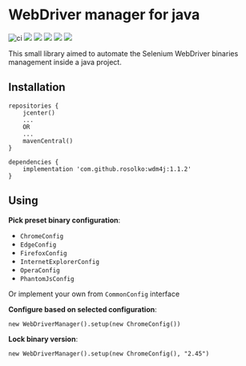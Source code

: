 # WebDriver manager for java

![ci](https://github.com/rosolko/wdm4j/workflows/ci/badge.svg)
[![](https://sonarcloud.io/api/project_badges/measure?project=rosolko_wdm4j&metric=alert_status)](https://sonarcloud.io/dashboard?id=rosolko_wdm4j)
[![](https://sonarcloud.io/api/project_badges/measure?project=rosolko_wdm4j&metric=coverage)](https://sonarcloud.io/dashboard?id=rosolko_wdm4j)
[![](https://api.bintray.com/packages/rosolko/maven/wdm4j/images/download.svg)](https://bintray.com/rosolko/maven/wdm4j/_latestVersion)
[![](https://img.shields.io/maven-central/v/com.github.rosolko/wdm4j.svg?label=Maven%20Central)](https://search.maven.org/search?q=g:%22com.github.rosolko%22%20AND%20a:%22wdm4j%22)
[![](http://www.javadoc.io/badge/com.github.rosolko/wdm4j.svg)](http://www.javadoc.io/doc/com.github.rosolko/wdm4j)

This small library aimed to automate the Selenium WebDriver binaries management inside a java project.

## Installation

    repositories {
        jcenter() 
        ...
        OR
        ...
        mavenCentral()
    }

	dependencies {
        implementation 'com.github.rosolko:wdm4j:1.1.2'
	}

## Using

**Pick preset binary configuration**:

* `ChromeConfig`
* `EdgeConfig`
* `FirefoxConfig`
* `InternetExplorerConfig`
* `OperaConfig`
* `PhantomJsConfig`

Or implement your own from `CommonConfig` interface

**Configure based on selected configuration**:

    new WebDriverManager().setup(new ChromeConfig())
    
**Lock binary version**:

    new WebDriverManager().setup(new ChromeConfig(), "2.45")    
